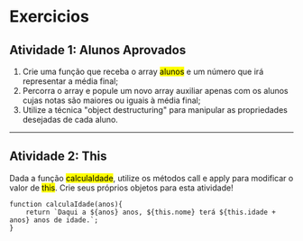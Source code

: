 # Exercicios

## Atividade 1: Alunos Aprovados

1. Crie uma função que receba o array <mark>alunos</mark> e um número que irá representar a média final;
2. Percorra o array e popule um novo array auxiliar apenas com os alunos cujas notas são maiores ou iguais à média final;
3. Utilize a técnica "object destructuring" para manipular as propriedades desejadas de cada aluno.

---

## Atividade 2: This
Dada a função <mark>calculaIdade</mark>, utilize os métodos call e apply para modificar o valor de <mark>this</mark>. Crie seus próprios objetos para esta atividade!

    function calculaIdade(anos){
        return `Daqui a ${anos} anos, ${this.nome} terá ${this.idade + anos} anos de idade.`;
    }